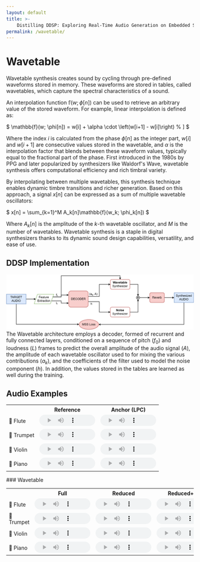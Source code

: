 ```yaml
---
layout: default
title: >-
    Distilling DDSP: Exploring Real-Time Audio Generation on Embedded Systems
permalink: /wavetable/
---
```


<script type="text/x-mathjax-config"> MathJax.Hub.Config({ TeX: { equationNumbers: { autoNumber: "all" } } }); </script>
<script type="text/x-mathjax-config">
	MathJax.Hub.Config({
		tex2jax: {
			inlineMath: [ ['$','$'], ["\\(","\\)"] ],
      processEscapes: true
  }
});
</script>
<script src="https://cdn.mathjax.org/mathjax/latest/MathJax.js?config=TeX-AMS-MML_HTMLorMML" type="text/javascript"></script>

# Wavetable

Wavetable synthesis creates sound by cycling through pre-defined waveforms stored in memory. These waveforms are stored in tables, called wavetables, which capture the spectral characteristics of a sound.

An interpolation function $\mathbb{f}(w;\phi[n])$ can be used to retrieve an arbitrary value of the stored waveform. For example, linear interpolation is defined as:

$
\mathbb{f}(w; \phi[n]) = w[i] + \alpha \cdot \left(w[i+1] - w[i]\right)
% \] 
$

Where the index $i$ is calculated from the phase $\phi[n]$ as the integer part, $w[i]$ and $w[i+1]$ are consecutive values stored in the wavetable, and $\alpha$ is the interpolation factor that blends between these waveform values, typically equal to the fractional part of the phase.
First introduced in the 1980s by PPG and later popularized by synthesizers like Waldorf's Wave, wavetable synthesis offers computational efficiency and rich timbral variety. 

By interpolating between multiple wavetables, this synthesis technique enables dynamic timbre transitions and richer generation. Based on this approach, a signal $x[n]$ can be expressed as a sum of multiple wavetable oscillators:

$
x[n] = \sum_{k=1}^M A_k[n]\mathbb{f}(w_k; \phi_k[n])
$

Where $A_k[n]$ is the amplitude of the $k$-th wavetable oscillator, and $M$ is the number of wavetables.
Wavetable synthesis is a staple in digital synthesizers thanks to its dynamic sound design capabilities, versatility, and ease of use.

## DDSP Implementation
![DDSP Implementation Diagram](misc/images/wavetable_architecture.png)
The Wavetable architecture employs a decoder, formed of recurrent and fully connected layers, conditioned on a sequence of pitch ($f_0$) and loudness ($L$) frames to predict the overall amplitude of the audio signal ($A$), the amplitude of each wavetable oscillator used to for mixing the various contributions ($a_k$), and the coefficients of the filter used to model the noise component ($h$).
In addition, the values stored in the tables are learned as well during the training.

## Audio Examples

<style>
  /* Hide the seek bar but retain the timeline */
  audio::-webkit-media-controls-timeline-container {
    display: none; /* Hides the seek bar container */
  }
  audio::-webkit-media-controls-timeline {
    display: none; /* Hides the seek bar */
  }
  /* Adjust the audio player to keep the timer visible */
  audio {
    width: 150px; /* Adjust the player width */
    height: 30px; /* Adjust the player height */
  }
</style>

<table>
  <tr>
    <th></th>
    <th style="text-align: center;">Reference</th>
    <th style="text-align: center;">Anchor (LPC)</th>
  </tr>
  <tr>
    <td>🪈 Flute</td>
    <td>
      <audio controls>
        <source src="{{ site.baseurl }}/misc/audio/ref_anchor/flute_1_reference.wav" type="audio/mpeg">
        Your browser does not support the audio tag.
      </audio>
    </td>
    <td>
      <audio controls style="width: 150px; height: 30px;">
         <source src="{{ site.baseurl }}/misc/audio/ref_anchor/flute_1_anchor_p10_w800_srcimpulse.wav" type="audio/mpeg">
        Your browser does not support the audio tag.
      </audio>
    </td>
  </tr>
  <tr>
    <td>🎺 Trumpet</td>
    <td>
      <audio controls style="width: 150px; height: 30px;">
         <source src="{{ site.baseurl }}/misc/audio/ref_anchor/trumpet_1_reference.wav" type="audio/mpeg">
        Your browser does not support the audio tag.
      </audio>
    </td>
    <td>
      <audio controls style="width: 150px; height: 30px;">
         <source src="{{ site.baseurl }}/misc/audio/ref_anchor/trumpet_1_anchor_p10_w800_srcimpulse.wav" type="audio/mpeg">
        Your browser does not support the audio tag.
      </audio>
    </td>
  </tr>
  <tr>
    <td>🎻 Violin</td>
    <td>
      <audio controls style="width: 150px; height: 30px;">
         <source src="{{ site.baseurl }}/misc/audio/ref_anchor/violin_1_reference.wav" type="audio/mpeg">
        Your browser does not support the audio tag.
      </audio>
    </td>
    <td>
      <audio controls style="width: 150px; height: 30px;">
         <source src="{{ site.baseurl }}/misc/audio/ref_anchor/violin_1_anchor_p10_w800_srcimpulse.wav" type="audio/mpeg">
        Your browser does not support the audio tag.
      </audio>
    </td>
  </tr>
  <tr>
    <td>🎹 Piano</td>
    <td>
      <audio controls style="width: 150px; height: 30px;">
         <source src="{{ site.baseurl }}/misc/audio/ref_anchor/piano_1_reference.wav" type="audio/mpeg">
        Your browser does not support the audio tag.
      </audio>
    </td>
    <td>
      <audio controls style="width: 150px; height: 30px;">
         <source src="{{ site.baseurl }}/misc/audio/ref_anchor/piano_1_anchor_p10_w800_srcimpulse.wav" type="audio/mpeg">
        Your browser does not support the audio tag.
      </audio>
    </td>
  </tr>
</table>
### Wavetable

<table>
  <tr>
    <th></th>
    <th style="text-align: center;">Full</th>
    <th style="text-align: center;">Reduced</th>
    <th style="text-align: center;">Reduced+AD</th>
    <th style="text-align: center;">Reduced+CD</th>
    <th style="text-align: center;">Reduced(w/prt)+CD</th>
  </tr>
  <tr>
    <td>🪈 Flute</td>
    <td>
      <audio controls>
        <source src="{{ site.baseurl }}/misc/audio/wave/flute_1_wave_teacher.wav" type="audio/mpeg">
        Your browser does not support the audio tag.
      </audio>
    </td>
    <td>
      <audio controls>
        <source src="{{ site.baseurl }}/misc/audio/wave/flute_1_wave_student.wav" type="audio/mpeg">
        Your browser does not support the audio tag.
      </audio>
    </td>
    <td>
      <audio controls>
        <source src="{{ site.baseurl }}/misc/audio/wave/flute_1_wave_KD_audio.wav" type="audio/mpeg">
        Your browser does not support the audio tag.
      </audio>
    </td>
    <td>
      <audio controls>
        <source src="{{ site.baseurl }}/misc/audio/wave/flute_1_wave_KD_params.wav" type="audio/mpeg">
        Your browser does not support the audio tag.
      </audio>
    </td>
    <td>
      <audio controls>
        <source src="{{ site.baseurl }}/misc/audio/wave/flute_1_wave_KD_params_FIXED.wav" type="audio/mpeg">
        Your browser does not support the audio tag.
      </audio>
    </td>
  </tr>
  <tr>
    <td>🎺 Trumpet</td>
    <td>
      <audio controls>
        <source src="{{ site.baseurl }}/misc/audio/wave/trumpet_1_wave_teacher.wav" type="audio/mpeg">
        Your browser does not support the audio tag.
      </audio>
    </td>
    <td>
      <audio controls>
        <source src="{{ site.baseurl }}/misc/audio/wave/trumpet_1_wave_student.wav" type="audio/mpeg">
        Your browser does not support the audio tag.
      </audio>
    </td>
    <td>
      <audio controls>
        <source src="{{ site.baseurl }}/misc/audio/wave/trumpet_1_wave_KD_audio.wav" type="audio/mpeg">
        Your browser does not support the audio tag.
      </audio>
    </td>
    <td>
      <audio controls>
        <source src="{{ site.baseurl }}/misc/audio/wave/trumpet_1_wave_KD_params.wav" type="audio/mpeg">
        Your browser does not support the audio tag.
      </audio>
    </td>
    <td>
      <audio controls>
        <source src="{{ site.baseurl }}/misc/audio/wave/trumpet_1_wave_KD_params_FIXED.wav" type="audio/mpeg">
        Your browser does not support the audio tag.
      </audio>
    </td>
  </tr>
  <tr>
    <td>🎻 Violin</td>
    <td>
      <audio controls>
        <source src="{{ site.baseurl }}/misc/audio/wave/violin_1_wave_teacher.wav" type="audio/mpeg">
        Your browser does not support the audio tag.
      </audio>
    </td>
    <td>
      <audio controls>
        <source src="{{ site.baseurl }}/misc/audio/wave/violin_1_wave_student.wav" type="audio/mpeg">
        Your browser does not support the audio tag.
      </audio>
    </td>
    <td>
      <audio controls>
        <source src="{{ site.baseurl }}/misc/audio/wave/violin_1_wave_KD_audio.wav" type="audio/mpeg">
        Your browser does not support the audio tag.
      </audio>
    </td>
    <td>
      <audio controls>
        <source src="{{ site.baseurl }}/misc/audio/wave/violin_1_wave_KD_params.wav" type="audio/mpeg">
        Your browser does not support the audio tag.
      </audio>
    </td>
    <td>
      <audio controls>
        <source src="{{ site.baseurl }}/misc/audio/wave/violin_1_wave_KD_params_FIXED.wav" type="audio/mpeg">
        Your browser does not support the audio tag.
      </audio>
    </td>
  </tr>
  <tr>
    <td>🎹 Piano</td>
    <td>
      <audio controls>
        <source src="{{ site.baseurl }}/misc/audio/wave/piano_1_wave_teacher.wav" type="audio/mpeg">
        Your browser does not support the audio tag.
      </audio>
    </td>
    <td>
      <audio controls>
        <source src="{{ site.baseurl }}/misc/audio/wave/piano_1_wave_student.wav" type="audio/mpeg">
        Your browser does not support the audio tag.
      </audio>
    </td>
    <td>
      <audio controls>
        <source src="{{ site.baseurl }}/misc/audio/wave/piano_1_wave_KD_audio.wav" type="audio/mpeg">
        Your browser does not support the audio tag.
      </audio>
    </td>
    <td>
      <audio controls>
        <source src="{{ site.baseurl }}/misc/audio/wave/piano_1_wave_KD_params.wav" type="audio/mpeg">
        Your browser does not support the audio tag.
      </audio>
    </td>
    <td>
      <audio controls>
        <source src="{{ site.baseurl }}/misc/audio/wave/piano_1_wave_KD_params_FIXED.wav" type="audio/mpeg">
        Your browser does not support the audio tag.
      </audio>
    </td>
  </tr>
</table>